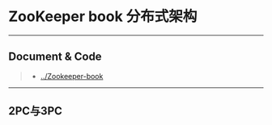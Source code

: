 # ZooKeeper book 分布式架构

---

## Document & Code
> * [../Zookeeper-book](https://github.com/zozospider/note/blob/master/distributed/ZooKeeper/ZooKeeper-book.md)

---

## 2PC与3PC


